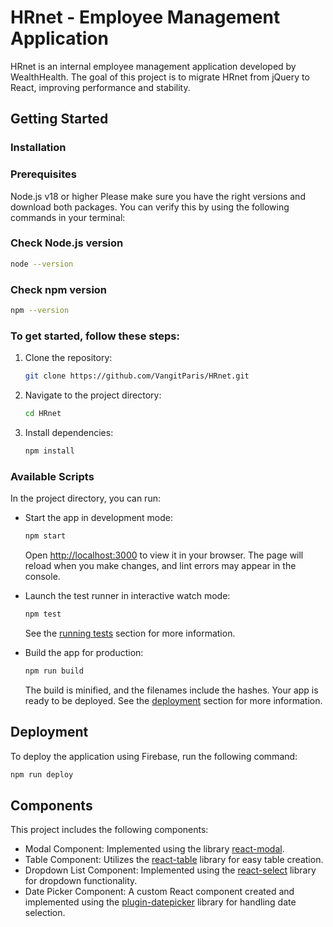 # HRnet - Employee Management Application

HRnet is an internal employee management application developed by WealthHealth. The goal of this project is to migrate HRnet from jQuery to React, improving performance and stability.

## Getting Started

### Installation
### Prerequisites

Node.js v18 or higher
Please make sure you have the right versions and download both packages. You can verify this by using the following commands in your terminal:

### Check Node.js version
```bash
node --version
```
### Check npm version
```bash
npm --version
```

### To get started, follow these steps:

1. Clone the repository:
    ```bash
    git clone https://github.com/VangitParis/HRnet.git
    ```

2. Navigate to the project directory:
    ```bash
    cd HRnet
    ```

3. Install dependencies:
    ```bash
    npm install
    ```

### Available Scripts

In the project directory, you can run:

- Start the app in development mode:
    ```bash
    npm start
    ```
    Open [http://localhost:3000](http://localhost:3000) to view it in your browser. The page will reload when you make changes, and lint errors may appear in the console.

- Launch the test runner in interactive watch mode:
    ```bash
    npm test
    ```
    See the [running tests](#) section for more information.

- Build the app for production:
    ```bash
    npm run build
    ```
    The build is minified, and the filenames include the hashes. Your app is ready to be deployed. See the [deployment](#deployment) section for more information.

## Deployment

To deploy the application using Firebase, run the following command:

```bash
npm run deploy
```


## Components
This project includes the following components:

- Modal Component: Implemented using the library [react-modal](https://www.npmjs.com/package/react-modal).
- Table Component: Utilizes the [react-table](https://www.npmjs.com/package/react-table) library for easy table creation.
- Dropdown List Component: Implemented using the [react-select](https://www.npmjs.com/package/react-select) library for dropdown functionality.
- Date Picker Component: A custom React component created and implemented using the [plugin-datepicker](https://www.npmjs.com/package/plugin-datepicker) library for handling date selection.
